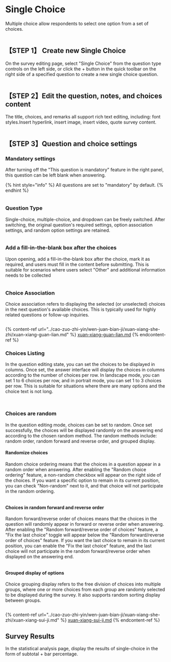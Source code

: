 # Single Choice

Multiple choice allow respondents to select one option from a set of choices.

<figure><img src="../../.gitbook/assets/image (4).png" alt=""><figcaption></figcaption></figure>

## 【STEP 1】 Create new Single Choice

On the survey editing page, select "Single Choice" from the question type controls on the left side, or click the + button in the quick toolbar on the right side of a specified question to create a new single choice question.

<figure><img src="../../.gitbook/assets/image (5).png" alt=""><figcaption></figcaption></figure>

## 【STEP 2】Edit the question, notes, and choices content

The title, choices, and remarks all support rich text editing, including: font styles.Insert hyperlink, insert image, insert video, quote survey content.

<figure><img src="../../.gitbook/assets/image (6).png" alt=""><figcaption></figcaption></figure>

## 【STEP 3】Question and choice settings

### Mandatory settings

After turning off the "This question is mandatory" feature in the right panel, this question can be left blank when answering.

{% hint style="info" %}
All questions are set to "mandatory" by default.
{% endhint %}

<figure><img src="../../.gitbook/assets/image (7).png" alt=""><figcaption></figcaption></figure>

### Question Type

Single-choice, multiple-choice, and dropdown  can be freely switched. After switching, the original question's required settings, option association settings, and random option settings are retained.

<figure><img src="../../.gitbook/assets/image (8).png" alt=""><figcaption></figcaption></figure>

### Add a fill-in-the-blank box after the choices

Upon opening, add a fill-in-the-blank box after the choice, mark it as required, and users must fill in the content before submitting. This is suitable for scenarios where users select "Other" and additional information needs to be collected

<figure><img src="../../.gitbook/assets/image (9).png" alt=""><figcaption></figcaption></figure>

### Choice Association

&#x20;Choice association refers to displaying the selected (or unselected) choices in the next question's available choices. This is typically used for highly related questions or follow-up inquiries.

<figure><img src="../../.gitbook/assets/image (11).png" alt=""><figcaption></figcaption></figure>

{% content-ref url="../cao-zuo-zhi-yin/wen-juan-bian-ji/xuan-xiang-she-zhi/xuan-xiang-guan-lian.md" %}
[xuan-xiang-guan-lian.md](../cao-zuo-zhi-yin/wen-juan-bian-ji/xuan-xiang-she-zhi/xuan-xiang-guan-lian.md)
{% endcontent-ref %}

### Choices Listing

In the question editing state, you can set the choices to be displayed in columns. Once set, the answer interface will display the choices in columns according to the number of choices per row. In landscape mode, you can set 1 to 6 choices per row, and in portrait mode, you can set 1 to 3 choices per row. This is suitable for situations where there are many options and the choice text is not long.

<figure><img src="../../.gitbook/assets/image (12).png" alt=""><figcaption></figcaption></figure>

<figure><img src="../../.gitbook/assets/image (14).png" alt=""><figcaption></figcaption></figure>

### Choices are random

In the question editing mode, choices can be set to random. Once set successfully, the choices will be displayed randomly on the answering end according to the chosen random method. The random methods include: random order, random forward and reverse order, and grouped display.

#### Randomize choices

Random choice ordering means that the choices in a question appear in a random order when answering. After enabling the "Random choice ordering" feature, a non-random checkbox will appear on the right side of the choices. If you want a specific option to remain in its current position, you can check "Non-random" next to it, and that choice will not participate in the random ordering.

<figure><img src="../../.gitbook/assets/image (15).png" alt=""><figcaption></figcaption></figure>

#### Choices in random forward and reverse order

Random forward/reverse order of choices means that the choices in the question will randomly appear in forward or reverse order when answering. After enabling the "Random forward/reverse order of choices" feature, a "Fix the last choice" toggle will appear below the "Random forward/reverse order of choices" feature. If you want the last choice to remain in its current position, you can enable the "Fix the last choice" feature, and the last choice will not participate in the random forward/reverse order when displayed on the answering end.

<figure><img src="../../.gitbook/assets/image (16).png" alt=""><figcaption></figcaption></figure>

#### Grouped display of options

Choice grouping display refers to the free division of choices into multiple groups, where one or more choices from each group are randomly selected to be displayed during the survey. It also supports random sorting display between groups.

<figure><img src="../../.gitbook/assets/image (17).png" alt=""><figcaption></figcaption></figure>

{% content-ref url="../cao-zuo-zhi-yin/wen-juan-bian-ji/xuan-xiang-she-zhi/xuan-xiang-sui-ji.md" %}
[xuan-xiang-sui-ji.md](../cao-zuo-zhi-yin/wen-juan-bian-ji/xuan-xiang-she-zhi/xuan-xiang-sui-ji.md)
{% endcontent-ref %}



## Survey Results

In the statistical analysis page, display the results of single-choice  in the form of subtotal + bar percentage.

<figure><img src="../../.gitbook/assets/image (18).png" alt=""><figcaption></figcaption></figure>

